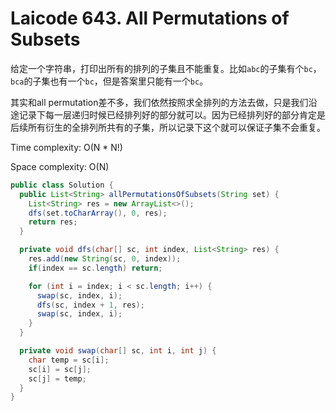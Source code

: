 # Laicode 643. All Permutations of Subsets

给定一个字符串，打印出所有的排列的子集且不能重复。比如`abc`的子集有个`bc`，`bca`的子集也有一个`bc`，但是答案里只能有一个`bc`。

其实和all permutation差不多，我们依然按照求全排列的方法去做，只是我们沿途记录下每一层递归时候已经排列好的部分就可以。因为已经排列好的部分肯定是后续所有衍生的全排列所共有的子集，所以记录下这个就可以保证子集不会重复。

Time complexity: O(N * N!)

Space complexity: O(N)

```java
public class Solution {
  public List<String> allPermutationsOfSubsets(String set) {
    List<String> res = new ArrayList<>();
    dfs(set.toCharArray(), 0, res);
    return res;
  }

  private void dfs(char[] sc, int index, List<String> res) {
    res.add(new String(sc, 0, index));
    if(index == sc.length) return;

    for (int i = index; i < sc.length; i++) {
      swap(sc, index, i);
      dfs(sc, index + 1, res);
      swap(sc, index, i);
    }
  }

  private void swap(char[] sc, int i, int j) {
    char temp = sc[i];
    sc[i] = sc[j];
    sc[j] = temp;
  }
}
```